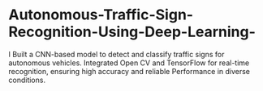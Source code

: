 # Autonomous-Traffic-Sign-Recognition-Using-Deep-Learning-
I  Built a CNN-based model to detect and classify traffic signs for autonomous vehicles. Integrated  Open CV and TensorFlow for real-time recognition, ensuring high accuracy and reliable  Performance  in diverse conditions.       
